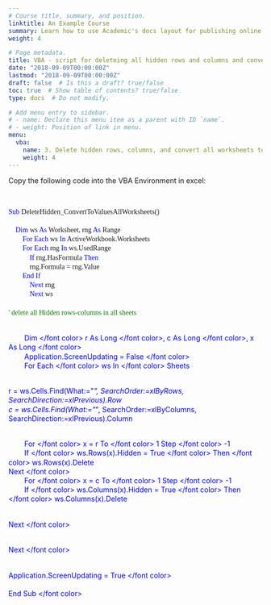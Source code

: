 ```yaml
---
# Course title, summary, and position.
linktitle: An Example Course
summary: Learn how to use Academic's docs layout for publishing online courses, software documentation, and tutorials.
weight: 4

# Page metadata.
title: VBA - script for deleteing all hidden rows and columns and converting formulas in an excel workbook to values across all worksheets
date: "2018-09-09T00:00:00Z"
lastmod: "2018-09-09T00:00:00Z"
draft: false  # Is this a draft? true/false
toc: true  # Show table of contents? true/false
type: docs  # Do not modify.

# Add menu entry to sidebar.
# - name: Declare this menu item as a parent with ID `name`.
# - weight: Position of link in menu.
menu:
  vba:
    name: 3. Delete hidden rows, columns, and convert all worksheets to values
    weight: 4
---
```


Copy the following code into the VBA Environment in excel:

<br>

<html>

<style>
p.indent {
    text-indent: 30px;
}

div.a {
  line-height:130%;
}


</style>

<div class="a"> <p style="font-family:consolas"> <font color = blue> Sub </font color>  DeleteHidden_ConvertToValuesAllWorksheets()
<br>
<br> &nbsp;&nbsp;&nbsp;<font color = blue> Dim</font color> ws <font color=blue> As</font color>  Worksheet, rng  </font color> <font color=blue> As </font color> Range
<br> &nbsp;&nbsp;&nbsp;&nbsp;&nbsp;&nbsp;&nbsp; <font color=blue> For Each </font color> ws <font color=blue> In </font color> ActiveWorkbook.Worksheets
<br> &nbsp;&nbsp;&nbsp;&nbsp;&nbsp;&nbsp;&nbsp;<font color=blue> For Each </font color> rng <font color=blue> In </font color> ws.UsedRange
<br> &nbsp;&nbsp;&nbsp;&nbsp;&nbsp;&nbsp;&nbsp;&nbsp;&nbsp;&nbsp;&nbsp; <font color=blue> If </font color> rng.HasFormula <font color=blue> Then </font color>
<br> &nbsp;&nbsp;&nbsp;&nbsp;&nbsp;&nbsp;&nbsp;&nbsp;&nbsp;&nbsp;&nbsp; rng.Formula = rng.Value
<br> &nbsp;&nbsp;&nbsp;&nbsp;&nbsp;&nbsp;&nbsp; <font color=blue> End If </font color>
<br> &nbsp;&nbsp;&nbsp;&nbsp;&nbsp;&nbsp;&nbsp;&nbsp;&nbsp;&nbsp;&nbsp; <font color=blue> Next </font color> rng
<br> &nbsp;&nbsp;&nbsp;&nbsp;&nbsp;&nbsp;&nbsp;&nbsp;&nbsp;&nbsp;&nbsp; <font color=blue> Next </font color> ws
<br>
<br> <font color=green> ' delete all Hidden rows-columns in all sheets </font color>

<br> &nbsp;&nbsp;&nbsp;&nbsp;&nbsp;&nbsp;&nbsp; <font color=blue> Dim </font color> r <font color=blue> As Long </font color>, c  <font color=blue> As Long </font color>, x  <font color=blue> As Long </font color>
<br> &nbsp;&nbsp;&nbsp;&nbsp;&nbsp;&nbsp;&nbsp; Application.ScreenUpdating = <font color=blue> False </font color>
<br> &nbsp;&nbsp;&nbsp;&nbsp;&nbsp;&nbsp;&nbsp;<font color=blue> For Each </font color> ws <font color=blue> In </font color> Sheets

<br> r = ws.Cells.Find(What:="*", SearchOrder:=xlByRows, SearchDirection:=xlPrevious).Row
<br> c = ws.Cells.Find(What:="*", SearchOrder:=xlByColumns, SearchDirection:=xlPrevious).Column

<br> &nbsp;&nbsp;&nbsp;&nbsp;&nbsp;&nbsp;&nbsp; <font color=blue> For </font color> x = r <font color=blue> To </font color> 1 <font color=blue> Step </font color> -1
<br> &nbsp;&nbsp;&nbsp;&nbsp;&nbsp;&nbsp;&nbsp; <font color=blue> If </font color> ws.Rows(x).Hidden = <font color=blue> True </font color>  <font color=blue> Then </font color> ws.Rows(x).Delete
<br> <font color=blue> Next </font color>
<br> &nbsp;&nbsp;&nbsp;&nbsp;&nbsp;&nbsp;&nbsp; <font color=blue> For </font color> x = c <font color=blue> To </font color> 1 <font color=blue> Step </font color> -1
<br> &nbsp;&nbsp;&nbsp;&nbsp;&nbsp;&nbsp;&nbsp;<font color=blue> If </font color> ws.Columns(x).Hidden = <font color=blue> True </font color>  <font color=blue> Then </font color> ws.Columns(x).Delete

<br> <font color=blue> Next </font color>

<br> <font color=blue> Next </font color>

<br> Application.ScreenUpdating = <font color=blue> True </font color>
<br>
<br> <font color = blue> End Sub </font color> 
</p>

</div>
